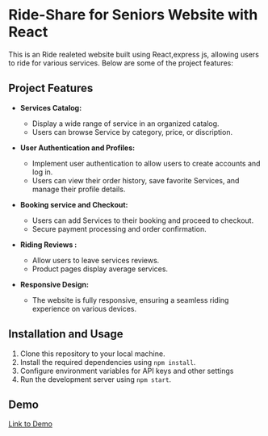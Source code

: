 # Ride-Share for Seniors Website with React

This is an Ride realeted website built using React,express js, allowing users to ride for various services. Below are some of the project features:

## Project Features

- **Services Catalog:**
  - Display a wide range of service in an organized catalog.
  - Users can browse Service by category, price, or discription.

- **User Authentication and Profiles:**
  - Implement user authentication to allow users to create accounts and log in.
  - Users can view their order history, save favorite Services, and manage their profile details.

- **Booking service and Checkout:**
  - Users can add Services to their booking and proceed to checkout.
  - Secure payment processing and order confirmation.

- **Riding Reviews :**
  - Allow users to leave services reviews.
  - Product pages display average services.  

- **Responsive Design:**
  - The website is fully responsive, ensuring a seamless riding experience on various devices.
## Installation and Usage

1. Clone this repository to your local machine.
2. Install the required dependencies using `npm install`.
3. Configure environment variables for API keys and other settings
4. Run the development server using `npm start`.

## Demo

[Link to Demo]()


